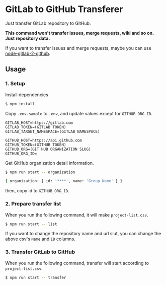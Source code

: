 # GitLab to GitHub Transferer

Just transfer GitLab repository to GitHub.

**This command won't transfer issues, merge requests, wiki and so on. Just repository data.**

If you want to transfer issues and merge requests, maybe you can use [node-gitlab-2-github](https://github.com/piceaTech/node-gitlab-2-github).

## Usage

### 1. Setup

Install dependencies

```bash
$ npm install
```

Copy `.env.sample` to `.env`, and update values except for `GITHUB_ORG_ID`.

```dotenv
GITLAB_HOST=https://gitlab.com
GITLAB_TOKEN=(GITLAB TOKEN)
GITLAB_TARGET_NAMESPACE=(GITLAB NAMESPACE)

GITHUB_HOST=https://api.github.com
GITHUB_TOKEN=(GITHUB TOKEN)
GITHUB_ORG=(GIT HUB ORGANIZATION SLUG)
GITHUB_ORG_ID=
```

Get GitHub organization detail information.

```bash
$ npm run start -- organization

{ organization: { id: '****', name: 'Group Name' } }
```

then, copy id to `GITHUB_ORG_ID`.

### 2. Prepare transfer list

When you run the following command, it will make `project-list.csv`.

```bash
$ npm run start -- list
```

If you want to change the repository name and url slut, you can change the above csv's `Name` and `ID` columns.

### 3. Transfer GitLab to GitHub

When you run the following command, transfer will start according to `project-list.csv`.

```bash
$ npm run start -- transfer
```